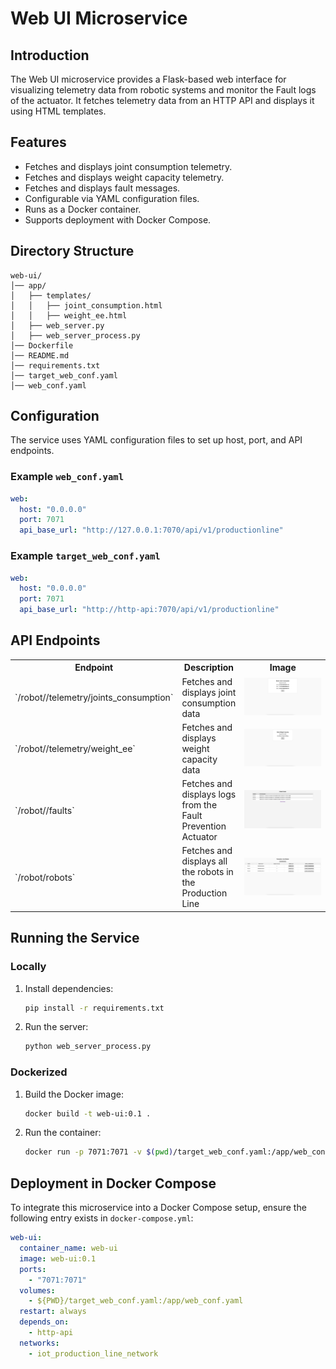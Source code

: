 # Web UI Microservice

## Introduction

The Web UI microservice provides a Flask-based web interface for visualizing telemetry data from robotic systems and monitor the Fault logs of the actuator. It fetches telemetry data from an HTTP API and displays it using HTML templates.

## Features

- Fetches and displays joint consumption telemetry.
- Fetches and displays weight capacity telemetry.
- Fetches and displays fault messages.
- Configurable via YAML configuration files.
- Runs as a Docker container.
- Supports deployment with Docker Compose.

## Directory Structure

```
web-ui/
│── app/
│   ├── templates/
│   │   ├── joint_consumption.html
│   │   ├── weight_ee.html
│   ├── web_server.py
│   ├── web_server_process.py
│── Dockerfile
│── README.md
│── requirements.txt
│── target_web_conf.yaml
│── web_conf.yaml
```

## Configuration

The service uses YAML configuration files to set up host, port, and API endpoints.

### Example `web_conf.yaml`

```yaml
web:
  host: "0.0.0.0"
  port: 7071
  api_base_url: "http://127.0.0.1:7070/api/v1/productionline"
```

### Example `target_web_conf.yaml`

```yaml
web:
  host: "0.0.0.0"
  port: 7071
  api_base_url: "http://http-api:7070/api/v1/productionline"
```

## API Endpoints

<table>
  <tr>
    <th style="width: 10%;">Endpoint</th>
    <th style="width: 20%;">Description</th>
    <th style="width: 70%;">Image</th>
  </tr>
  <tr>
    <td>`/robot/<robot_id>/telemetry/joints_consumption`</td>
    <td>Fetches and displays joint consumption data</td>
    <td><img src="../readme_images/ui_joints_consumption.png" alt="Production Line"></td>
  </tr>
  <tr>
    <td>`/robot/<robot_id>/telemetry/weight_ee`</td>
    <td>Fetches and displays weight capacity data</td>
    <td><img src="../readme_images/ui_weight_ee.png" alt="Production Line"></td>
  </tr>
  <tr>
    <td>`/robot/<robot_id>/faults`</td>
    <td>Fetches and displays logs from the Fault Prevention Actuator</td>
    <td><img src="../readme_images/ui_robot_faults.png" alt="Production Line"></td>
  </tr>
  <tr>
    <td>`/robot/robots`</td>
    <td>Fetches and displays all the robots in the Production Line</td>
    <td><img src="../readme_images/ui_production_line.png" alt="Production Line"></td>
  </tr>
</table>

## Running the Service

### Locally

1. Install dependencies:
   ```bash
   pip install -r requirements.txt
   ```
2. Run the server:
   ```bash
   python web_server_process.py
   ```

### Dockerized

1. Build the Docker image:
   ```bash
   docker build -t web-ui:0.1 .
   ```
2. Run the container:
   ```bash
   docker run -p 7071:7071 -v $(pwd)/target_web_conf.yaml:/app/web_conf.yaml web-ui:0.1
   ```

## Deployment in Docker Compose

To integrate this microservice into a Docker Compose setup, ensure the following entry exists in `docker-compose.yml`:

```yaml
web-ui:
  container_name: web-ui
  image: web-ui:0.1
  ports:
    - "7071:7071"
  volumes:
    - ${PWD}/target_web_conf.yaml:/app/web_conf.yaml
  restart: always
  depends_on:
    - http-api
  networks:
    - iot_production_line_network
```
